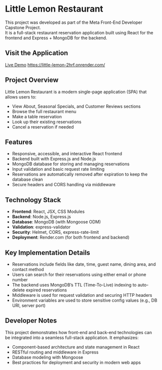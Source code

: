 # Little Lemon Restaurant

This project was developed as part of the Meta Front-End Developer Capstone Project.  
It is a full-stack restaurant reservation application built using React for the frontend and Express + MongoDB for the backend.

## Visit the Application

[Live Demo](https://little-lemon-2hrf.onrender.com/)
https://little-lemon-2hrf.onrender.com/

## Project Overview

Little Lemon Restaurant is a modern single-page application (SPA) that allows users to:

- View About, Seasonal Specials, and Customer Reviews sections
- Browse the full restaurant menu
- Make a table reservation
- Look up their existing reservations
- Cancel a reservation if needed

## Features

- Responsive, accessible, and interactive React frontend
- Backend built with Express.js and Node.js
- MongoDB database for storing and managing reservations
- Input validation and basic request rate limiting
- Reservations are automatically removed after expiration to keep the database clean
- Secure headers and CORS handling via middleware

## Technology Stack

- **Frontend**: React, JSX, CSS Modules
- **Backend**: Node.js, Express.js
- **Database**: MongoDB (with Mongoose ODM)
- **Validation**: express-validator
- **Security**: Helmet, CORS, express-rate-limit
- **Deployment**: Render.com (for both frontend and backend)

## Key Implementation Details

- Reservations include fields like date, time, guest name, dining area, and contact method
- Users can search for their reservations using either email or phone number
- The backend uses MongoDB’s TTL (Time-To-Live) indexing to auto-delete expired reservations
- Middleware is used for request validation and securing HTTP headers
- Environment variables are used to store sensitive config values (e.g., DB URI, server port)

## Developer Notes

This project demonstrates how front-end and back-end technologies can be integrated into a seamless full-stack application. It emphasizes:

- Component-based architecture and state management in React
- RESTful routing and middleware in Express
- Database modeling with Mongoose
- Best practices for deployment and security in modern web apps